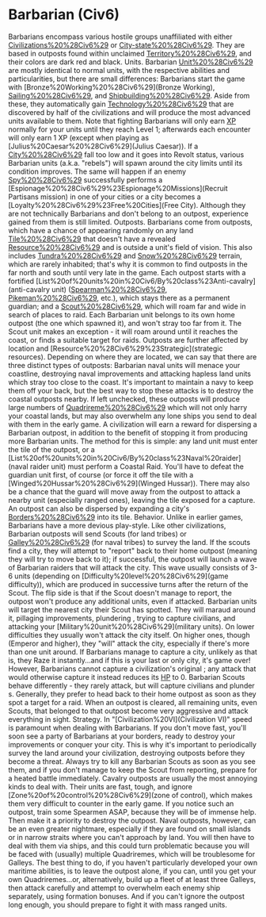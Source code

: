 # Barbarian (Civ6)

Barbarians encompass various hostile groups unaffiliated with either [Civilizations%20%28Civ6%29](civilizations) or [City-state%20%28Civ6%29](city-states). They are based in outposts found within unclaimed [Territory%20%28Civ6%29](territory), and their colors are dark red and black.
Units.
Barbarian [Unit%20%28Civ6%29](units) are mostly identical to normal units, with the respective abilities and particularities, but there are small differences:
Barbarians start the game with [Bronze%20Working%20%28Civ6%29](Bronze Working), [Sailing%20%28Civ6%29](Sailing), and [Shipbuilding%20%28Civ6%29](Shipbuilding). Aside from these, they automatically gain [Technology%20%28Civ6%29](technologies) that are discovered by half of the civilizations and will produce the most advanced units available to them.
Note that fighting Barbarians will only earn [XP](XP) normally for your units until they reach Level 1; afterwards each encounter will only earn 1 XP (except when playing as [Julius%20Caesar%20%28Civ6%29](Julius Caesar)).
If a [City%20%28Civ6%29](city's) fall too low and it goes into Revolt status, various Barbarian units (a.k.a. "rebels") will spawn around the city limits until its condition improves. The same will happen if an enemy [Spy%20%28Civ6%29](Spy) successfully performs a [Espionage%20%28Civ6%29%23Espionage%20Missions](Recruit Partisans mission) in one of your cities or a city becomes a [Loyalty%20%28Civ6%29%23Free%20Cities](Free City). Although they are not technically Barbarians and don't belong to an outpost, experience gained from them is still limited.
Outposts.
Barbarians come from outposts, which have a chance of appearing randomly on any land [Tile%20%28Civ6%29](tile) that doesn't have a revealed [Resource%20%28Civ6%29](resource) and is outside a unit's field of vision. This also includes [Tundra%20%28Civ6%29](Tundra) and [Snow%20%28Civ6%29](Snow) terrain, which are rarely inhabited; that's why it is common to find outposts in the far north and south until very late in the game. Each outpost starts with a fortified [List%20of%20units%20in%20Civ6/By%20class%23Anti-cavalry](anti-cavalry unit) ([Spearman%20%28Civ6%29](Spearman), [Pikeman%20%28Civ6%29](Pikeman), etc.), which stays there as a permanent guardian; and a [Scout%20%28Civ6%29](Scout), which will roam far and wide in search of places to raid.
Each Barbarian unit belongs to its own home outpost (the one which spawned it), and won't stray too far from it. The Scout unit makes an exception - it will roam around until it reaches the coast, or finds a suitable target for raids.
Outposts are further affected by location and [Resource%20%28Civ6%29%23Strategic](strategic resources). Depending on where they are located, we can say that there are three distinct types of outposts:
Barbarian naval units will menace your coastline, destroying naval improvements and attacking hapless land units which stray too close to the coast. It's important to maintain a navy to keep them off your back, but the best way to stop these attacks is to destroy the coastal outposts nearby. If left unchecked, these outposts will produce large numbers of [Quadrireme%20%28Civ6%29](Quadriremes) which will not only harry your coastal lands, but may also overwhelm any lone ships you send to deal with them in the early game.
A civilization will earn a reward for dispersing a Barbarian outpost, in addition to the benefit of stopping it from producing more Barbarian units. The method for this is simple: any land unit must enter the tile of the outpost, or a [List%20of%20units%20in%20Civ6/By%20class%23Naval%20raider](naval raider unit) must perform a Coastal Raid. You'll have to defeat the guardian unit first, of course (or force it off the tile with a [Winged%20Hussar%20%28Civ6%29](Winged Hussar)). There may also be a chance that the guard will move away from the outpost to attack a nearby unit (especially ranged ones), leaving the tile exposed for a capture. An outpost can also be dispersed by expanding a city's [Borders%20%28Civ6%29](borders) into its tile.
Behavior.
Unlike in earlier games, Barbarians have a more devious play-style. Like other civilizations, Barbarian outposts will send Scouts (for land tribes) or [Galley%20%28Civ6%29](Galleys) (for naval tribes) to survey the land. If the scouts find a city, they will attempt to "report" back to their home outpost (meaning they will try to move back to it); if successful, the outpost will launch a wave of Barbarian raiders that will attack the city. This wave usually consists of 3-6 units (depending on [Difficulty%20level%20%28Civ6%29](game difficulty)), which are produced in successive turns after the return of the Scout. The flip side is that if the Scout doesn't manage to report, the outpost won't produce any additional units, even if attacked.
Barbarian units will target the nearest city their Scout has spotted. They will maraud around it, pillaging improvements, plundering , trying to capture civilians, and attacking your [Military%20unit%20%28Civ6%29](military units). On lower difficulties they usually won't attack the city itself. On higher ones, though (Emperor and higher), they "will" attack the city, especially if there's more than one unit around. If Barbarians manage to capture a city, unlikely as that is, they Raze it instantly...and if this is your last or only city, it's game over! However, Barbarians cannot capture a civilization's original ; any attack that would otherwise capture it instead reduces its [HP](HP) to 0. 
Barbarian Scouts behave differently - they rarely attack, but will capture civilians and plunder s. Generally, they prefer to head back to their home outpost as soon as they spot a target for a raid.
When an outpost is cleared, all remaining units, even Scouts, that belonged to that outpost become very aggressive and attack everything in sight.
Strategy.
In "[Civilization%20VI](Civilization VI)" speed is paramount when dealing with Barbarians. If you don't move fast, you'll soon see a party of Barbarians at your borders, ready to destroy your improvements or conquer your city. This is why it's important to periodically survey the land around your civilization, destroying outposts before they become a threat. Always try to kill any Barbarian Scouts as soon as you see them, and if you don't manage to keep the Scout from reporting, prepare for a heated battle immediately.
Cavalry outposts are usually the most annoying kinds to deal with. Their units are fast, tough, and ignore [Zone%20of%20control%20%28Civ6%29](zone of control), which makes them very difficult to counter in the early game. If you notice such an outpost, train some Spearmen ASAP, because they will be of immense help. Then make it a priority to destroy the outpost.
Naval outposts, however, can be an even greater nightmare, especially if they are found on small islands or in narrow straits where you can't approach by land. You will then have to deal with them via ships, and this could turn problematic because you will be faced with (usually) multiple Quadriremes, which will be troublesome for Galleys. The best thing to do, if you haven't particularly developed your own maritime abilities, is to leave the outpost alone, if you can, until you get your own Quadriremes...or, alternatively, build up a fleet of at least three Galleys, then attack carefully and attempt to overwhelm each enemy ship separately, using formation bonuses. And if you can't ignore the outpost long enough, you should prepare to fight it with mass ranged units.
